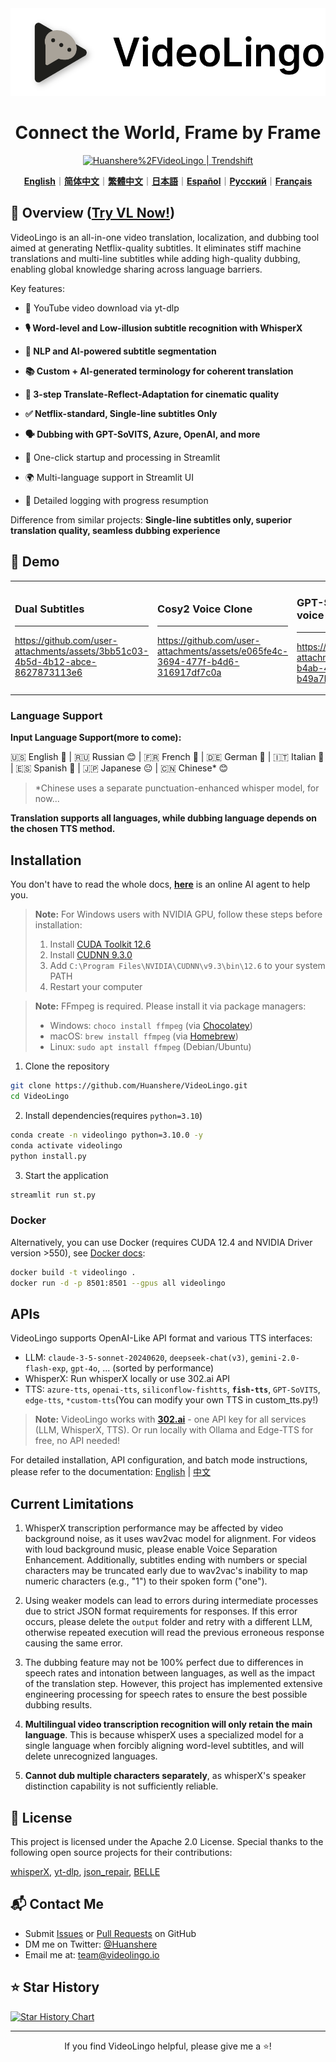 <div align="center">

<img src="/docs/logo.png" alt="VideoLingo Logo" height="140">

# Connect the World, Frame by Frame

<a href="https://trendshift.io/repositories/12200" target="_blank"><img src="https://trendshift.io/api/badge/repositories/12200" alt="Huanshere%2FVideoLingo | Trendshift" style="width: 250px; height: 55px;" width="250" height="55"/></a>

[**English**](/README.md)｜[**简体中文**](/translations/README.zh.md)｜[**繁體中文**](/translations/README.zh-TW.md)｜[**日本語**](/translations/README.ja.md)｜[**Español**](/translations/README.es.md)｜[**Русский**](/translations/README.ru.md)｜[**Français**](/translations/README.fr.md)

</div>

## 🌟 Overview ([Try VL Now!](https://videolingo.io))

VideoLingo is an all-in-one video translation, localization, and dubbing tool aimed at generating Netflix-quality subtitles. It eliminates stiff machine translations and multi-line subtitles while adding high-quality dubbing, enabling global knowledge sharing across language barriers.

Key features:
- 🎥 YouTube video download via yt-dlp

- **🎙️ Word-level and Low-illusion subtitle recognition with WhisperX**

- **📝 NLP and AI-powered subtitle segmentation**

- **📚 Custom + AI-generated terminology for coherent translation**

- **🔄 3-step Translate-Reflect-Adaptation for cinematic quality**

- **✅ Netflix-standard, Single-line subtitles Only**

- **🗣️ Dubbing with GPT-SoVITS, Azure, OpenAI, and more**

- 🚀 One-click startup and processing in Streamlit

- 🌍 Multi-language support in Streamlit UI

- 📝 Detailed logging with progress resumption

Difference from similar projects: **Single-line subtitles only, superior translation quality, seamless dubbing experience**

## 🎥 Demo

<table>
<tr>
<td width="33%">

### Dual Subtitles
---
https://github.com/user-attachments/assets/3bb51c03-4b5d-4b12-abce-8627873113e6

</td>
<td width="33%">

### Cosy2 Voice Clone
---
https://github.com/user-attachments/assets/e065fe4c-3694-477f-b4d6-316917df7c0a

</td>
<td width="33%">

### GPT-SoVITS with my voice
---
https://github.com/user-attachments/assets/47d965b2-b4ab-4a0b-9d08-b49a7bf3508c

</td>
</tr>
</table>

### Language Support

**Input Language Support(more to come):**

🇺🇸 English 🤩 | 🇷🇺 Russian 😊 | 🇫🇷 French 🤩 | 🇩🇪 German 🤩 | 🇮🇹 Italian 🤩 | 🇪🇸 Spanish 🤩 | 🇯🇵 Japanese 😐 | 🇨🇳 Chinese* 😊

> *Chinese uses a separate punctuation-enhanced whisper model, for now...

**Translation supports all languages, while dubbing language depends on the chosen TTS method.**

## Installation

You don't have to read the whole docs, [**here**](https://share.fastgpt.in/chat/share?shareId=066w11n3r9aq6879r4z0v9rh) is an online AI agent to help you.

> **Note:** For Windows users with NVIDIA GPU, follow these steps before installation:
> 1. Install [CUDA Toolkit 12.6](https://developer.download.nvidia.com/compute/cuda/12.6.0/local_installers/cuda_12.6.0_560.76_windows.exe)
> 2. Install [CUDNN 9.3.0](https://developer.download.nvidia.com/compute/cudnn/9.3.0/local_installers/cudnn_9.3.0_windows.exe)
> 3. Add `C:\Program Files\NVIDIA\CUDNN\v9.3\bin\12.6` to your system PATH
> 4. Restart your computer

> **Note:** FFmpeg is required. Please install it via package managers:
> - Windows: ```choco install ffmpeg``` (via [Chocolatey](https://chocolatey.org/))
> - macOS: ```brew install ffmpeg``` (via [Homebrew](https://brew.sh/))
> - Linux: ```sudo apt install ffmpeg``` (Debian/Ubuntu)

1. Clone the repository

```bash
git clone https://github.com/Huanshere/VideoLingo.git
cd VideoLingo
```

2. Install dependencies(requires `python=3.10`)

```bash
conda create -n videolingo python=3.10.0 -y
conda activate videolingo
python install.py
```

3. Start the application

```bash
streamlit run st.py
```

### Docker
Alternatively, you can use Docker (requires CUDA 12.4 and NVIDIA Driver version >550), see [Docker docs](/docs/pages/docs/docker.en-US.md):

```bash
docker build -t videolingo .
docker run -d -p 8501:8501 --gpus all videolingo
```

## APIs
VideoLingo supports OpenAI-Like API format and various TTS interfaces:
- LLM: `claude-3-5-sonnet-20240620`, `deepseek-chat(v3)`, `gemini-2.0-flash-exp`, `gpt-4o`, ... (sorted by performance)
- WhisperX: Run whisperX locally or use 302.ai API
- TTS: `azure-tts`, `openai-tts`, `siliconflow-fishtts`, **`fish-tts`**, `GPT-SoVITS`, `edge-tts`, `*custom-tts`(You can modify your own TTS in custom_tts.py!)

> **Note:** VideoLingo works with **[302.ai](https://gpt302.saaslink.net/C2oHR9)** - one API key for all services (LLM, WhisperX, TTS). Or run locally with Ollama and Edge-TTS for free, no API needed!

For detailed installation, API configuration, and batch mode instructions, please refer to the documentation: [English](/docs/pages/docs/start.en-US.md) | [中文](/docs/pages/docs/start.zh-CN.md)

## Current Limitations

1. WhisperX transcription performance may be affected by video background noise, as it uses wav2vac model for alignment. For videos with loud background music, please enable Voice Separation Enhancement. Additionally, subtitles ending with numbers or special characters may be truncated early due to wav2vac's inability to map numeric characters (e.g., "1") to their spoken form ("one").

2. Using weaker models can lead to errors during intermediate processes due to strict JSON format requirements for responses. If this error occurs, please delete the `output` folder and retry with a different LLM, otherwise repeated execution will read the previous erroneous response causing the same error.

3. The dubbing feature may not be 100% perfect due to differences in speech rates and intonation between languages, as well as the impact of the translation step. However, this project has implemented extensive engineering processing for speech rates to ensure the best possible dubbing results.

4. **Multilingual video transcription recognition will only retain the main language**. This is because whisperX uses a specialized model for a single language when forcibly aligning word-level subtitles, and will delete unrecognized languages.

5. **Cannot dub multiple characters separately**, as whisperX's speaker distinction capability is not sufficiently reliable.

## 📄 License

This project is licensed under the Apache 2.0 License. Special thanks to the following open source projects for their contributions:

[whisperX](https://github.com/m-bain/whisperX), [yt-dlp](https://github.com/yt-dlp/yt-dlp), [json_repair](https://github.com/mangiucugna/json_repair), [BELLE](https://github.com/LianjiaTech/BELLE)

## 📬 Contact Me

- Submit [Issues](https://github.com/Huanshere/VideoLingo/issues) or [Pull Requests](https://github.com/Huanshere/VideoLingo/pulls) on GitHub
- DM me on Twitter: [@Huanshere](https://twitter.com/Huanshere)
- Email me at: team@videolingo.io

## ⭐ Star History

[![Star History Chart](https://api.star-history.com/svg?repos=Huanshere/VideoLingo&type=Timeline)](https://star-history.com/#Huanshere/VideoLingo&Timeline)

---

<p align="center">If you find VideoLingo helpful, please give me a ⭐️!</p>

